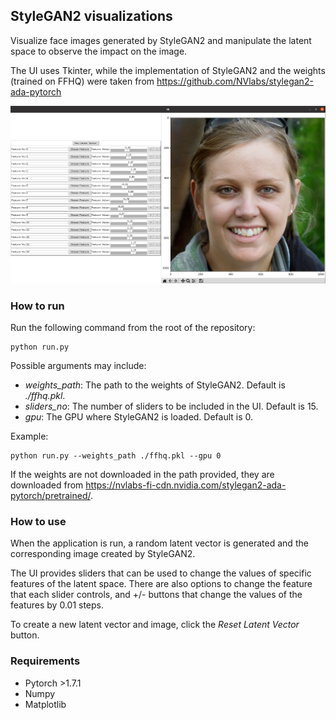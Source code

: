 ## StyleGAN2 visualizations


Visualize face images generated by StyleGAN2 and manipulate the latent space to observe the impact on the image.

The UI uses Tkinter, while the implementation of StyleGAN2 and the weights (trained on FFHQ) 
were taken from https://github.com/NVlabs/stylegan2-ada-pytorch

![image info](./img/example.png)

### How to run
Run the following command from the root of the repository:
```
python run.py
```

Possible arguments may include:
* _weights_path_: The path to the weights of StyleGAN2. Default is _./ffhq.pkl_.
* _sliders_no_: The number of sliders to be included in the UI. Default is 15.
* _gpu_: The GPU where StyleGAN2 is loaded. Default is 0.

Example:
```
python run.py --weights_path ./ffhq.pkl --gpu 0
```

If the weights are not downloaded in the path provided, they are downloaded from 
https://nvlabs-fi-cdn.nvidia.com/stylegan2-ada-pytorch/pretrained/.

### How to use

When the application is run, a random latent vector is generated and the corresponding image created 
by StyleGAN2.

The UI provides sliders that can be used to change the values of specific features of the latent space. 
There are also options to change the feature that each slider controls, and +/- buttons that change the values 
of the features by 0.01 steps.

To create a new latent vector and image, click the _Reset Latent Vector_ button.

### Requirements

* Pytorch >1.7.1
* Numpy
* Matplotlib

